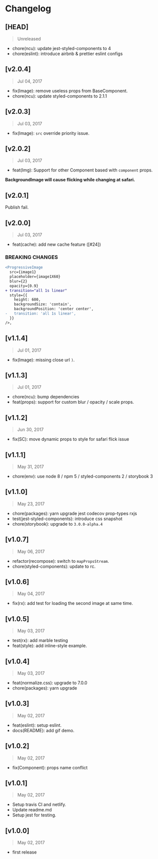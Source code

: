 # Changelog

## [HEAD]
> Unreleased

* chore(ncu): update jest-styled-components to 4
* chore(eslint): introduce airbnb & prettier eslint configs

## [v2.0.4]
> Jul 04, 2017

* fix(Image): remove useless props from BaseComponent.
* chore(ncu): update styled-components to 2.1.1

## [v2.0.3]
> Jul 03, 2017

* fix(Image): `src` override priority issue.

## [v2.0.2]
> Jul 03, 2017

* feat(Img): Support for other Component based with `component` props.

**BackgroundImage will cause flicking while changing at safari.**

## [v2.0.1]

Publish fail.

## [v2.0.0]
> Jul 03, 2017

* feat(cache): add new cache feature ([#24])

### BREAKING CHANGES

```diff
<ProgressiveImage
  src={image1}
  placeholder={image1X60}
  blur={2}
  opacity={0.9}
+ transition="all 1s linear"
  style={{
    height: 600,
    backgroundSize: 'contain',
    backgroundPosition: 'center center',
-   transition: 'all 1s linear',
  }}
/>,
```

## [v1.1.4]
> Jul 01, 2017

* fix(Image): missing close url `)`.

## [v1.1.3]
> Jul 01, 2017

* chore(ncu): bump dependencies
* feat(props): support for custom blur / opacity / scale props.

## [v1.1.2]
> Jun 30, 2017

* fix(SC): move dynamic props to style for safari flick issue

## [v1.1.1]
> May 31, 2017

* chore(env): use node 8 / npm 5 / styled-components 2 / storybook 3

## [v1.1.0]
> May 23, 2017

* chore(packages): yarn upgrade jest codecov prop-types rxjs
* test(jest-styled-components): introduce css snapshot
* chore(storybook): upgrade to `3.0.0-alpha.4`

## [v1.0.7]
> May 06, 2017

* refactor(recompose): switch to `mapPropsStream`.
* chore(styled-components): update to rc.

## [v1.0.6]
> May 04, 2017

* fix(rx): add test for loading the second image at same time.

## [v1.0.5]
> May 03, 2017

* test(rx): add marble testing
* feat(style): add inline-style example.

## [v1.0.4]
> May 03, 2017

* feat(normalize.css): upgrade to 7.0.0
* chore(packages): yarn upgrade

## [v1.0.3]
> May 02, 2017

* feat(eslint): setup eslint.
* docs(README): add gif demo.

## [v1.0.2]
> May 02, 2017

* fix(Component): props name conflict 

## [v1.0.1]
> May 02, 2017

* Setup travis CI and netlify.
* Update readme.md
* Setup jest for testing.

## [v1.0.0]
> May 02, 2017

* first release
